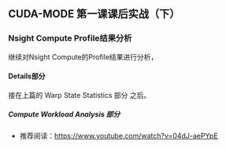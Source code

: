 ## CUDA-MODE 第一课课后实战（下）

### Nsight Compute Profile结果分析

继续对Nsight Compute的Profile结果进行分析，

#### Details部分

接在上篇的 Warp State Statistics 部分 之后。

##### Compute Workload Analysis 部分






- 推荐阅读：https://www.youtube.com/watch?v=04dJ-aePYpE

